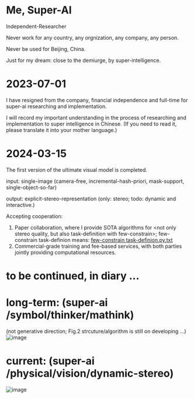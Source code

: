 # Me, Super-AI
  Independent-Researcher
  
  Never work for any country, any orgnization, any company, any person.
  
  Never be used for Beijing, China.

  Just for my dream: close to the demiurge, by super-intelligence. 

  
# 2023-07-01

  I have resigned from the company, financial independence and full-time for super-ai researching and implementation.
  
  I will record my important understanding in the process of researching and implementation to super intelligence in Chinese.
  (If you need to read it, please translate it into your mother language.)

# 2024-03-15

  The first version of the ultimate visual model is completed.
  
  input: single-image (camera-free, incremental-hash-priori, mask-support, single-object-so-far)
  
  output: explicit-stereo-representation (only: stereo; todo: dynamic and interactive.)

  Accepting cooperation: 
  1) Paper collaboration, where I provide SOTA algorithms for <not only stereo quality, but also task-definition with few-constrain>;
     few-constrain task-definion means: [few-constrain task-definion.py.txt](https://github.com/yuedajiong/super-ai/files/14897435/few-constrain.task-definion.py.txt)
  2) Commercial-grade training <especially for object categories> and fee-based services, with both parties jointly providing computational resources.



# to be continued, in diary ...

# long-term: (super-ai /symbol/thinker/mathink) 
(not generative direction; Fig.2 strcuture/algorithm is still on developing ...)
![image](https://github.com/yuedajiong/super-ai/assets/52232153/4b03027c-8030-4f74-9126-da5d5b074f45)

# current: (super-ai /physical/vision/dynamic-stereo)
![image](https://github.com/yuedajiong/super-ai/assets/52232153/6038c765-cc15-4564-afce-742ee7eca8f7)

